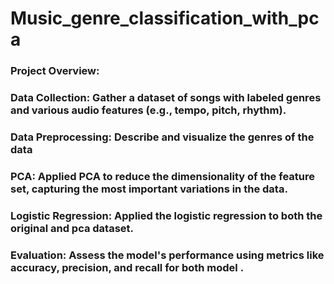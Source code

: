 # Music_genre_classification_with_pca

### Project Overview:
### Data Collection: Gather a dataset of songs with labeled genres and various audio features (e.g., tempo, pitch, rhythm).
### Data Preprocessing: Describe and visualize the genres of the data
### PCA: Applied PCA to reduce the dimensionality of the feature set, capturing the most important variations in the data.
### Logistic Regression: Applied the logistic regression to both the original and pca dataset. 
### Evaluation: Assess the model's performance using metrics like accuracy, precision, and recall for both model .
